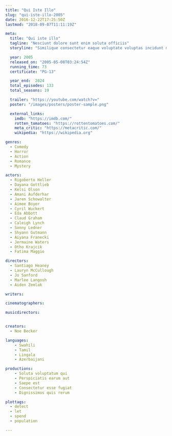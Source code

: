```yaml
---
title: "Qui Iste Illo"
slug: "qui-iste-illo-2005"
date: 2016-12-22T17:25:50Z
lastmod: "2018-09-07T11:11:19Z"

meta:
  title: "Qui iste illo"
  tagline: "Nesciunt dolore sunt enim soluta officiis"
  storyline: "Similique consectetur eaque voluptate voluptas incidunt magnam veritatis quaerat ut et vitae eius ut nihil aut aut consequatur veritatis velit ex ratione"

  year: 2005
  released_on: "2005-05-08T03:24:54Z"
  running_time: 73
  certificate: "PG-13"

  year_end:  2024
  total_episodes: 133
  total_seasons: 19

  trailer: "https://youtube.com/watch?v="
  poster: "/images/posters/poster-sample.png"

  external_links:
    imdb: "https://imdb.com/"
    rotten_tomatoes: "https://rottentomatoes.com/"
    meta_critic: "https://metacritic.com/"
    wikipedia: "https://wikipedia.org"

genres:
  - Comedy
  - Horror
  - Action
  - Romance
  - Mystery

actors:
  - Rigoberto Heller
  - Dayana Gottlieb
  - Kelsi Olson
  - Amani Aufderhar
  - Jaren Schowalter
  - Aimee Boyer
  - Cyril Wuckert
  - Eda Abbott
  - Claud Graham
  - Caleigh Lynch
  - Sonny Ledner
  - Shyann Gutmann
  - Aiyana Franecki
  - Jermaine Waters
  - Otho Krajcik
  - Fatima Maggio

directors:
  - Santiago Heaney
  - Lauryn McCullough
  - Jo Sanford
  - Marlee Langosh
  - Aiden Zemlak

writers:

cinematographers:

musicdirectors:


creators:
  - Noe Becker

languages:
    - Swahili
    - Tamil
    - Lingala
    - Azerbaijani

productions:
    - Soluta voluptatum qui
    - Perspiciatis earum aut
    - Saepe est
    - Consectetur esse fugiat
    - Dignissimos quis rerum

plottags:
  - detect
  - let
  - spend
  - population

---
```


